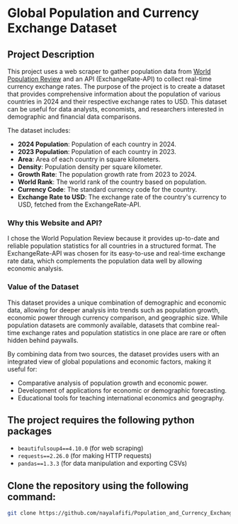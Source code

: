 # Global Population and Currency Exchange Dataset

## Project Description

This project uses a web scraper to gather population data from [World Population Review](https://worldpopulationreview.com/countries) and an API (ExchangeRate-API) to collect real-time currency exchange rates. The purpose of the project is to create a dataset that provides comprehensive information about the population of various countries in 2024 and their respective exchange rates to USD. This dataset can be useful for data analysts, economists, and researchers interested in demographic and financial data comparisons.

The dataset includes:
- **2024 Population**: Population of each country in 2024.
- **2023 Population**: Population of each country in 2023.
- **Area**: Area of each country in square kilometers.
- **Density**: Population density per square kilometer.
- **Growth Rate**: The population growth rate from 2023 to 2024.
- **World Rank**: The world rank of the country based on population.
- **Currency Code**: The standard currency code for the country.
- **Exchange Rate to USD**: The exchange rate of the country's currency to USD, fetched from the ExchangeRate-API.

### Why this Website and API?
I chose the World Population Review because it provides up-to-date and reliable population statistics for all countries in a structured format. The ExchangeRate-API was chosen for its easy-to-use and real-time exchange rate data, which complements the population data well by allowing economic analysis.

### Value of the Dataset
This dataset provides a unique combination of demographic and economic data, allowing for deeper analysis into trends such as population growth, economic power through currency comparison, and geographic size. While population datasets are commonly available, datasets that combine real-time exchange rates and population statistics in one place are rare or often hidden behind paywalls.

By combining data from two sources, the dataset provides users with an integrated view of global populations and economic factors, making it useful for:
- Comparative analysis of population growth and economic power.
- Development of applications for economic or demographic forecasting.
- Educational tools for teaching international economics and geography.

## The project requires the following python packages

- `beautifulsoup4==4.10.0` (for web scraping)
- `requests==2.26.0` (for making HTTP requests)
- `pandas==1.3.3` (for data manipulation and exporting CSVs)

## Clone the repository using the following command:
```bash
git clone https://github.com/nayalafifi/Population_and_Currency_Exchange.git

